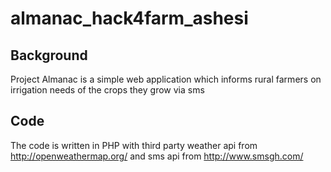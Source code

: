 # almanac_hack4farm_ashesi
## Background

Project Almanac is a simple web application which informs rural farmers on irrigation needs of the crops they grow via sms

## Code

The code is written in PHP with third party weather api from http://openweathermap.org/ and sms api from http://www.smsgh.com/
